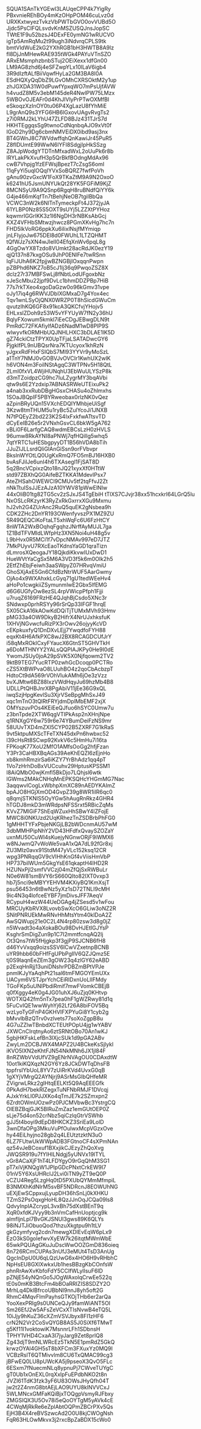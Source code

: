SQUA1SAnTkYGEwI3LAUqeCPP4k7YigRy
PBxvnieREhBOy4mKzOHpPOM46cuLvz0d
URXKxtwyezTvkzVbPWTbGVO0ovVUBd5O
Jjdc5PsCIFQLsvdvKnMSZUSQJnsJopSC
TWtE1F9u52bzsJ4DExFE0ymNG1wRUCVO
igTp5AmRqMu2t99ugh3iNdvrqCPLS9tk
bmtVldWuE2kG2YXhRGB1bH3HWTB8A9lz
fI8DjJnMHewRAE935tWGk4PAYuVTnSZO
ARxEMsmphzbnbSTuj2OEiXexx1dfGn00
LM9AG8zhd6j4eSFZwpYLx10lLaV6igb4
3R9dIzftALfBiiVqwfHyLa2GM3BA8I0A
ESdHQXyQqDbZ9LGvOMhCXRSOktM2y1up
zhJGXDA31W0dPuwfYpxqWO7mPsUjfAVW
h4vudZ8M5v3ebM145deR4NwlPW75LMzx
5WBOvOJEAFr0d4KhJlVlyPrPTwOXMfBI
eSkoqzXzInOY0tu06P4XgLazU8fYhMiE
L9grAnQ9s3YFG6HB6lGxovUAgvRvgTs2
z7i0RMJ2kLYhU47ZLFD8BJz431TJrS7d
HKHTEggqsSg9twnoCdNqnbqAJO9xVt0f
IGoD2hy9Dg6cbmNMVEiDX0ibd9asj3nx
BT4GWnJ8C7WVdwffqhQnKawiJr45PuR5
Z8fIDUmtE99WwN6lYFI8SdgjIpHkSSzg
Z8AJpWodgYTDTnMfxadWxL2oUuPk6r8b
IRYLakPkXvufH3p5QrBkfBOdngMdAx96
cwB7Vhpjg1fzEFWsjBpezT7cZsgS6omI
11qFyYi5uqlOQqIYVxSoBQRZ7fwfPoVh
gAnu90zvGxcW1FoX9TKaZtM9A9N2OxoO
k6241hU5JsmUNYUkQt28YK5FGFiM9KjZ
8MCNSyU9A9QSnp6RgqH8ruBNdfQiYY6k
G4je466mKqfTn7tBehjNeOB7tgilBbQa
VCWC3nW2k6NlTnTymeckpFt4J372jyJA
61YLBP0Nz85S5OXT9sUYj5LZZXtPYHoz
kqwmrIGGrlKK3z1I6NgDH3rNBKsAbGcj
KXZ4VFHbSMtwzjhwcz8PGmXKvHg7hc7n
FHD5lkVoRG6ppkXu6iIixlNsjfMYmiqp
jnLFIyjoJw675DEl8d0FWUhL1LTZQHMT
tQfWJz7sXN4wJIelI04EfqXnWv6pqL8g
4GgOwYX8Tzdo8VUmkt28acRdJK0ezY19
qjQ137n87kxgOSu9JhP0ENlFe7twRSnn
IqFiJUhA6K2fpjjwBZNGBjIOxqqnPwpn
pZBPhd6NKZ7oB5cJ1lj36q9PwqoZSZ8X
dclz27r37MBFSwLj8fNbtLodUFgoxbNz
xJeScMbu22jpf9DvLc1bhmDDZPBp7HiB
77s7rkTXeo4xgoDaGzw0o96kGmv31vpe
oJy17iq4g6RWVJDbIXGMxaD7g4Yox4ec
Tqv1wnLSyOjQNX0WRZP0T8hSicdGWuCm
qvutzlhKQ6GF8x91kcA3QKCfvjYHojv5
EHLxslZDoh9z53W5vYFYUyW7fN2y36hU
BqlyFXowum5kmkl7iEeCDgJEBwgDLN9t
PmRdC72FKAfiylfADz6NadM1wD8PlP9S
wlwyvfkORMHbUQJNHLHXC3bDLAE1lK5D
gZ74ckiCtzTPYX0UpTFjaLSATADwcGY6
PjgkIfPL9nUBQsrNra7KTUcyox1khRzN
yJgxxRdFHxFSIQbS7Ml93YYVr9yMoSzL
a1TnY7NMJ0vGOBVJvOVCIr1KwhUX2wlK
h6VON4m3FoiINStAgqC3WTPNv5H18QtL
2LmI0fxVL4WjiHUNqhU3EbWuULYSzP8k
d3mTZoidpzCG9hc7IuLZygrMY3bqAVbi
qtw9s6E2Yzdxip7ABNASRWeUTEixuPk2
a4nab3xxRubDBgHGsxCHASu4oZhlmxhs
1SOaJBQpIF5PBYRweobax0rlzNK0vQez
aZpinBRyUQn15VXchEDQIYMhbjeUiSgf
3Kzw8tmTHUM5u1ryBc5ZulYcoJi1JNXB
N7tPQEyZ2bd223K2S4IxFxkfwATtsvTD
dCyEeIB26e5r2VNxhGsvCL6bkW5gA762
xBLi0F6LarfgCAQ8wdmEBCsLzH0zHVLS
96umw8RkAYNI8aPNWj7qfHQilIg5whq5
7qtYRTC1uHESbgpyyDT1B56hVDA8bTih
JJuZIJLLsrdQliGlAnGiSsn9orFVbvpr
BkslnWYOtLQ0UgKxRmQ7FO5mBJ16HXB0
bvAsFJilJe6unI4h6TXAsegl1FjSAT8D
5q2BncVCpixzQto18nJQ21xyxXf0HTtW
std97ZBXhQG0AifeBZTKKA1MdevIPsx7
AteZHSahOWEWCl9CMUv5tf2tqFfvJ2Zt
nNkTtuISsJJEzAJzA10YWV81pWwElNIw
44xOliB01tg82TG5cv2zSJxJS4TgEbiH
tTlXS7CJvjr38xx51hcxkrI64LGrQ5lu
NxOSLcRKzyrK3RyZxRkGxrrxXGu9Mxmu
hJ2vh2G4ZUrAnc2RuQ5quEK2gNsbea9h
CDK2ZHc2DnYR193OWenfyvszPX1MZ9ZU
5R49QEQCiKoFtaLT5xhWqFc6U6FzHtCY
8nWTA2WxBOqhqFgqhzJNrffAyMUJL7ga
1Z1BdTFVMIdLWfpHz3XN5Noi4uH48g5v
L9bHvx0R5MCi1f7vDpcNMAv997eD7JTZ
7MkPUyvU7RXcEaoTKdnsYaGD1qraTizn
dLmrosXQeogaJY18QjkdiKkvwIUxDwD1
HueWVtYaCgSx5M6A3VD3f5k6m0Olk2h5
2EtfZhEbjFeiwh3aaSWpyZ07HRvqVmiU
GhoSXjAxE5Gn6CfdBzNtrWUF5AarGwmy
OjAo4x9WXAhxkLcGyq71gU1tedWEeHv4
aHoPo1cwgkiiZSymunmlwE2Gbx5lfEMG
d6G6UGfyOw8ezSL4rpVWicpPfph1Fjji
u7ruqZ6169FRzHE4QJqhBjCsdo5XNc3r
SNdwxp0prhRSYy96rSrQp33lFGF1hrqE
5X05CkA16kAOwKdDQiTjTUMxMVh93Hmv
pMG33a4OW9DkyB2HifrX4NrUJxhksfuK
1XHVjNGvwcfuRizPX3rOwv26ojyyKcVD
cEKpkuxfyQ1DnDXvLEjj7YwqdfoFYH88
eqxKt4H6AfkPXC8wJ2BX8RCAGDCUfJrY
i58qMxROkICxyFYaucX6GtnST5GHVTkH
a6DoMTHNYY2YALsQQPIAJKPy0He9I0dE
YwomJSUy0joA29pSVK5X0Njfqowm2TV2
9ktB9TEG7YucRTP0zwhGcDcoqp0PCTRo
cZS5XtBWPvaO8LUuhBO4z2qoCbAcbzpT
HdtoCt9dA569rVOhVlukAMh6jOe3zVzz
bvXJMtw6BZ88IxzVWdHqyJu69hzMb4B8
UDLLPtQHBJnrX8PgAbiV11jEe36G9xQL
iwqSzjHpgKevlSu3XjrVSeBpgMhSxJ49
xqc1mTnO3tQlRtFRYjdmDplMbEMF2xjX
OMYszuvPOs4KEiEeQJfuo6hSYC0Umw7u
z3bnTpde2XTW6qgVTIPkAsp2nXHnjNpe
q1RNXgGY6w759r6e74YBumDeiFzNS9mr
58UUvTXD4mZXI5CYP02B5ZXRF7G1kRaS
9vt5ktpuMXScTFeTXN45dxPn6hwbxc52
l39cHsRt8SCwp92KvkV6c5HmHu7i16ta
FPKoqK77XoU2MfO1AMfsOoGg2hfjFzan
Y3Pr3CaHBXBqAGs39AeKhEQZI6zEjnHo
xb8kmhRmzirSa6iKZY7YrBhAdz1qq4pT
1Vo7zHrhDoBxVUCcuhv29HptusKPSSM1
l8AiQMbO0wjKmfl5BkDjo7LQhjsl6wtk
lGWms2MAkCNHqMnEPKSQHcYHGmMG7Nac
3aqqwvlCogLxWbhpXmXC89nAEDYKAImZ
bpAJO8HGjXmOD4GvpZ39g8WR1iIR6qc0
q8qmjSTKNlS5OyYGw5hAugRnRkz4GHR4
hTGDJ8mkD3mWRdpsNFSSrxt5RBicZqMs
KVvZ7MlGiF7ShEqWZuxHhSBwY4IZFojE
MWC8i0NKUzd2UqKRhezTnZSDBrbPhFG0
1gMHHTYFxPbjeNKGjLB2bWDcnmAU57wM
3dbMMHPipNhY2VD43HFdfxQvaySZOZaY
uxnMU50CuWI4sKuejyNGnwORjF9iWMX6
w8NJwmQ7vWoWe5vaA1xQA7dL92fGr8xj
ZU3MIz0avx91StdM47yVLc152ksq12CR
wpg3PNRqqGV9cVIHhKnGf4vViisHmVbP
HP737bilWUm5GkgYsE61qkaptH4lHD2R
HZUNxPjl2smfVVCzj04mZfQjSxRWBuLr
N0e6W81smBVY6rS660QIto82IXT0vxp3
hb7j5nci9eMBYYEHVM4KXiyBQ1KmXsjT
psu56453n6tBwNz5yXz1sD72TNLI9cMH
9ic4N3q4lofceEYBF7jmDivsJFF7AeqV
RCypuH4wzW44UeDGAg4jZSesd5v1wFou
MRCUyKbRVX8LvovbSwXcO6GLiw3oNZ2R
SNitPNRUEkMwRNvHhMtsYtm40klDoA2Z
AwSQWupj21e0C2L4N4rp80zsw3d8g0jZ
n5Wvadt3o4aXokaBOu98DvHJEtIGJYsP
KsghrSmDigZun9p1C7I2mmtfcnqAQ2lj
Ot3Qns7tW5fHjgkp3f3gjP9SJCNB6fH8
d46YvVxqq9oizsSSV6ICwVZxetnpBCNB
uYR9hbb60bFHfFgUPbPgIlV6QZJQmz5E
tj0S9IaqnEeZEm3gOW23q4zlGY62eABD
p2ExqHnRjj13uniDNshrPDBZmBPtVPJe
pnmlKJyYaAqhPt21sal6tmFMGOYEmUXx
UACym6VSTJprYchCEiRIDxnUoLlIFMdy
TGoFKp5uUNlPbdiRmif7mwFVomkCBEjB
q0fXggy4eK0g4JG01uhXJ6uZjq0KHtvp
WOTXQ42fm5nTx7pea0hF1gWZRwy81d1q
5FuCvIQE1wwWyhYj62Lf26A8biFOV5Bq
wzLyoTyGFnP4GKHVIFXPYuGi8Y1cyb2g
bMvvlbBzQTrv0vzlvets77soXoZgpB8u
4G7uZZlwTBnbdXCTEUtPOpU4jg1wYABV
JXWCnCIrqtnyAo6ztSRNtOBo70An1wKJ
5gbjHKFskLefBn3lXjcSUk1d9pGA2ABv
ZwyLm2DCBJWX4MAPZ2U4BCkeKsSjlykl
iKVO5lXN2eKhtFJN54NkMNh6JX1jl84F
8nRZWbVVdUfVZ9gENrNVAgOU0CDAxdtW
10ot1kiKQXqzN2GY6Yz8JCkDWTqDhsFB
tppfrsIYbUoL8YV7zUiRrKVd4UvxG0qB
1gXYjVMrgQ2AYNjrj9ASrMsGIbQHfeMR
ZVigrwLRkz2glHtqEELKt5Q9AqEEEGfk
0PkAdH7bekRlZegxTuNFNbRMJF1DVcqj
AJxkYrkLl0PJJXKo4qTmJE7k2SZmxpn2
6ZrdtOWmUOzwPz0PJCMVbwBc3YstrgCQ
OlEBZBqjGJK5BlRuZmZaz1emGUtOEP0Z
sLje75d4on52crNbz5qiCzlqGtrVSWhb
gJJ5t4boyi9dEpD8HKCKZ3SriEa9LolD
3wnDfaOPg3MkuVuPfOulwxMcpVGzxOve
hy44EiLhyjno28gb2q4LEUtztzktN3uO
6LZ7FUtwUkWWpADB3FGtnoCF4sXPmNAn
qz54vJeBCoxuf1BXxjikCJEzyZhQoXvg
JWQSR919u7fYlHlLNdgj5yUNVx19lTYL
vGr8ACaXjF1hT4LFDYgyO9rGqQhM3SG1
pT7xiVjKNQgW1JPIpGDcPNxtCrkEW9I7
01nV5Y6XsUHRclJ2Lvi0iTN9yZT9eQ0P
vCZU4Reg5LzgHq0tD5PXUbQYMmMfmpiL
B3NMXhKdNIrM5svBF5NDRcnJ8EOWUhNG
uEXjEwSCppxujLyupDH36hSnLj0kXHKU
TZmS2PsOqxgHoHL8QzJJnOqJCQa09ls8
QdvyInpIAZcrypL3vxBh75dXstBEnT9q
XqR0xfdKJVyy9b3nVmCafHnUoptjcg9k
almfIjnLpl7BvGKJSNUl3gws89K6QLYs
98iNJTJiObuoQod7thzuXkgtpu9h1tLV
gkGzymfyvg2cdn7mewgXDIEvEqW6pLx9
EzO3kS0goIefwvXyEW7k26itqtMWmWbE
65wkPQUAgGKuJuDscWwOOZGmD836oieq
8n726RCmCUPAs3nUfJ3eMUt4TsD3AnUg
QgcInDpU0U6qLQzUwG6x4HO6H9vRHbhC
NpHsEU8GXlXwkxUb1hesBBzgKbCOnfsW
phnRrAwXvKbfoFdY5CCIfWLylIsuF6ID
pZNjE54yNQnGo5JOgWAxolqCrwEe522q
tE0s0mKB3BtcFm4bBOaRRIZIS8SDZY2O
MrhLq4DklBfrcoUBbNI9nnJ8yh5oft2G
RhmC4MqvFlmPayhsGTKOjTHb6er2arQa
YooXexPRIg9s0UNCeQJy9famWiANT5OI
Sm26EfJ2w5AFsZeVCxXTIsNvwB4eTQ5L
10iJjy9hKuZ36cXZmVSVJbyx8FI1zHF6
crN2N2Vr2CoSvQYGB8AS5J0SiXf6TMwT
g5Kf11I1voktowiK7MsnnrLFh1SDbnsH
TPHY1VHD4CxaA3I7jyJarg9Zet8prlQ8
Zg43djT9mNLWRcEz5TkN5E1pmRdZ5GkQ
krwzOYAl4GH5sT8bXFCm3FXuxYz0MQ9I
VCBzRslT6QTMivvlm8CU6TxQMAC99cg3
jBFwEQ0LU8pUWcKA5j9pseoX3QvO5FLc
6ESxm7fNuecmNLq8ypnuPj7CWveTUYgC
gT0Ub1xOnEXL0rqXxlpFuEPdbNKO2t8n
JVZI61TdK3fzk3yF6U83OWsJHyQfh04T
jw2t2Z4nmG8btAEjLAO9UYU8klNVVCxJ
5WLMNcxGMFaKQiBjxTOQgpVsmyRJFbxy
ZMGSIQX3U5Ov78i5eQoOYTgM5yAVk4cE
4CWqMjRkRe6eZplAbtOQPmZBCrPXv5Qs
EjH3B4X4reBVSzwcAd2O0U8kjCWOgNsh
FqR63HLOwMkvx3j2rxcBpZaBDX15cWo0
